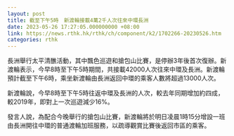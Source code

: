 ```yaml
---
layout: post
title: 截至下午5時　新渡輪接載4萬2千人次往來中環長洲
date: 2023-05-26 17:27:05.000000000 +08:00
link: https://news.rthk.hk/rthk/ch/component/k2/1702266-20230526.htm
categories: rthk
---
```


長洲舉行太平清醮活動，其中飄色巡遊和搶包山比賽，是停辦3年後首次復辦。新渡輪表示，今早8時至下午5時期間，共接載42000人次往來中環及長洲。新渡輪預計截至下午6時，乘坐新渡輪由長洲返回中環的乘客人數將超過13000人次。

新渡輪說，今早8時至下午5時往返中環及長洲的人次，較去年同期增加約四成，較2019年，即對上一次巡遊減少16%。

發言人說，為配合今晚舉行的搶包山比賽，新渡輪將於明日凌晨1時15分增設一班由長洲開往中環的普通渡輪加班服務，以疏導觀賞比賽後返回市區的乘客。
